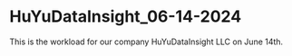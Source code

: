 # HuYuDataInsight_06-14-2024
This is the workload for our company HuYuDataInsight LLC on June 14th.
